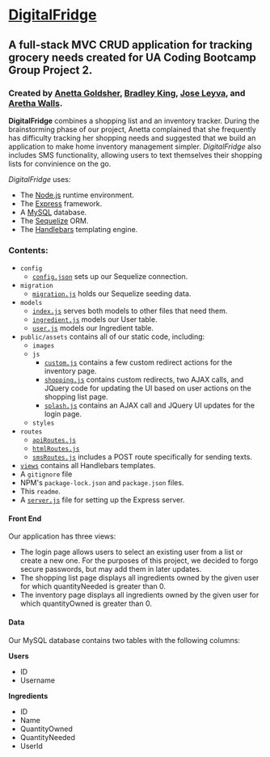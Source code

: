 # [DigitalFridge]()
## A full-stack MVC CRUD application for tracking grocery needs created for UA Coding Bootcamp Group Project 2.
### Created by [Anetta Goldsher](https://github.com/agoldsher), [Bradley King](https://github.com/bking1989), [Jose Leyva](https://github.com/jley914), and [Aretha Walls](https://github.com/arethashwalls).

**DigitalFridge** combines a shopping list and an inventory tracker. During the brainstorming phase of our project, Anetta complained that she frequently has difficulty tracking her shopping needs and suggested that we build an application to make home inventory management simpler. *DigitalFridge* also includes SMS functionality, allowing users to text themselves their shopping lists for convinience on the go.

*DigitalFridge* uses:

* The [Node.js](https://nodejs.org/en/) runtime environment.
* The [Express](https://expressjs.com/) framework.
* A [MySQL](https://www.mysql.com/) database.
* The [Sequelize](http://docs.sequelizejs.com/) ORM.
* The [Handlebars](http://handlebarsjs.com/) templating engine.

### Contents:

* `config`
  * [`config.json`](/config/config.json) sets up our Sequelize connection.
* `migration`
  * [`migration.js`](/migration/migration.js) holds our Sequelize seeding data.
* `models`
  * [`index.js`](/models/index.js) serves both models to other files that need them.
  * [`ingredient.js`](/models/ingredient.js) models our User table.
  * [`user.js`](/models/user.js) models our Ingredient table.
* `public/assets` contains all of our static code, including:
  * `images`
  * `js`
    * [`custom.js`](/public/assets/js/custom.js) contains a few custom redirect actions for the inventory page.
    * [`shopping.js`](/public/assets/js/shopping.js) contains custom redirects, two AJAX calls, and JQuery code for updating the UI based on user actions on the shopping list page.
    * [`splash.js`](/public/assets/js/splash.js) contains an AJAX call and JQuery UI updates for the login page.
  * `styles`
* `routes`
  * [`apiRoutes.js`](/routes/routes.js)
  * [`htmlRoutes.js`](/routes/routes.js)
  * [`smsRoutes.js`](/routes/routes.js) includes a POST route specifically for sending texts.
* [`views`](/views) contains all Handlebars templates.
* A `gitignore` file
* NPM's `package-lock.json` and `package.json` files.
* This `readme`.
* A [`server.js`](/server.js) file for setting up the Express server.

#### Front End

Our application has three views:

* The login page allows users to select an existing user from a list or create a new one. For the purposes of this project, we decided to forgo secure passwords, but may add them in later updates.
* The shopping list page displays all ingredients owned by the given user for which quantityNeeded is greater than 0.
* The inventory page displays all ingredients owned by the given user for which quantityOwned is greater than 0.

#### Data

Our MySQL database contains two tables with the following columns:

**Users**
* ID
* Username

**Ingredients**
* ID
* Name
* QuantityOwned
* QuantityNeeded
* UserId
